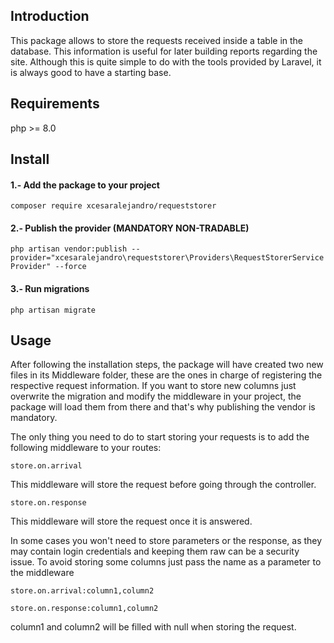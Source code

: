## Introduction

This package allows to store the requests received inside a table in the database. This information is useful for later building reports regarding the site. Although this is quite simple to do with the tools provided by Laravel, it is always good to have a starting base.

## Requirements

php >= 8.0

## Install

#### 1.- Add the package to your project

`composer require xcesaralejandro/requeststorer`

#### 2.- Publish the provider (MANDATORY NON-TRADABLE)

`php artisan vendor:publish --provider="xcesaralejandro\requeststorer\Providers\RequestStorerServiceProvider" --force`

#### 3.- Run migrations

`php artisan migrate`

## Usage
After following the installation steps, the package will have created two new files in its Middleware folder, these are the ones in charge of registering the respective request information.
If you want to store new columns just overwrite the migration and modify the middleware in your project, the package will load them from there and that's why publishing the vendor is mandatory.


The only thing you need to do to start storing your requests is to add the following middleware to your routes:

````store.on.arrival````

This middleware will store the request before going through the controller.


````store.on.response````

This middleware will store the request once it is answered.



In some cases you won't need to store parameters or the response, as they may contain login credentials and keeping them raw can be a security issue. To avoid storing some columns just pass the name as a parameter to the middleware

````store.on.arrival:column1,column2````

````store.on.response:column1,column2````

column1 and column2 will be filled with null when storing the request.




